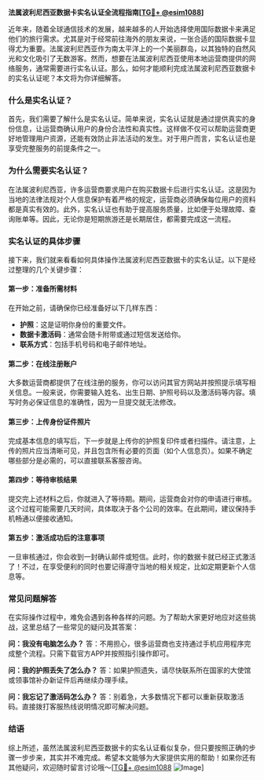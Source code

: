 **法属波利尼西亚数据卡实名认证全流程指南[[TG💪+ @esim1088](https://t.me/s/esim1088)]**

近年来，随着全球通信技术的发展，越来越多的人开始选择使用国际数据卡来满足他们的旅行需求。尤其是对于经常前往海外的朋友来说，一张合适的国际数据卡显得尤为重要。法属波利尼西亚作为南太平洋上的一个美丽群岛，以其独特的自然风光和文化吸引了无数游客。然而，想要在法属波利尼西亚使用本地运营商提供的网络服务，通常需要进行实名认证。那么，如何才能顺利完成法属波利尼西亚数据卡的实名认证呢？本文将为你详细解答。

### 什么是实名认证？

首先，我们需要了解什么是实名认证。简单来说，实名认证就是通过提供真实的身份信息，让运营商确认用户的身份合法性和真实性。这样做不仅可以帮助运营商更好地管理用户资源，还能有效防止非法活动的发生。对于用户而言，实名认证也是享受完整服务的前提条件之一。

### 为什么需要实名认证？

在法属波利尼西亚，许多运营商要求用户在购买数据卡后进行实名认证。这是因为当地的法律法规对个人信息保护有着严格的规定，运营商必须确保每位用户的资料都是真实有效的。此外，实名认证也有助于提高服务质量，比如便于处理故障、查询账单等。因此，无论你是短期旅游还是长期居住，都需要完成这一流程。

### 实名认证的具体步骤

接下来，我们就来看看如何具体操作法属波利尼西亚数据卡的实名认证。以下是经过整理的几个关键步骤：

#### 第一步：准备所需材料

在开始之前，请确保你已经准备好以下几样东西：
- **护照**：这是证明你身份的重要文件。
- **数据卡激活码**：通常会随卡附带或通过短信发送给你。
- **联系方式**：包括手机号码和电子邮件地址。

#### 第二步：在线注册账户

大多数运营商都提供了在线注册的服务，你可以访问其官方网站并按照提示填写相关信息。一般来说，你需要输入姓名、出生日期、护照号码以及激活码等内容。填写时务必保证信息的准确性，因为一旦提交就无法修改。

#### 第三步：上传身份证件照片

完成基本信息的填写后，下一步就是上传你的护照复印件或者扫描件。请注意，上传的照片应当清晰可见，并且包含所有必要的页面（如个人信息页）。如果不确定哪些部分是必需的，可以直接联系客服咨询。

#### 第四步：等待审核结果

提交完上述材料之后，你就进入了等待期。期间，运营商会对你的申请进行审核。这个过程可能需要几天时间，具体取决于各个公司的效率。在此期间，建议保持手机畅通以便接收通知。

#### 第五步：激活成功后的注意事项

一旦审核通过，你会收到一封确认邮件或短信。此时，你的数据卡就已经正式激活了！不过，在享受便利的同时也要记得遵守当地的相关规定，比如定期更新个人信息等。

### 常见问题解答

在实际操作过程中，难免会遇到各种各样的问题。为了帮助大家更好地应对这些挑战，这里总结了一些常见的疑问及其答案：

**问：我没有电脑怎么办？**
答：不用担心，很多运营商也支持通过手机应用程序完成整个流程。只需下载官方APP并按照指引操作即可。

**问：我的护照丢失了怎么办？**
答：如果护照遗失，请尽快联系所在国家的大使馆或领事馆补办新证件后再继续办理手续。

**问：我忘记了激活码怎么办？**
答：别着急，大多数情况下都可以重新获取激活码。直接拨打客服热线说明情况即可解决问题。

### 结语

综上所述，虽然法属波利尼西亚数据卡的实名认证看似复杂，但只要按照正确的步骤一步步来，其实并不难完成。希望本文能够为大家提供实用的帮助！如果你还有其他疑问，欢迎随时留言讨论哦～[[TG💪+ @esim1088](https://t.me/s/esim1088) ![Image](https://i.postimg.cc/4NQfJmqS/Snipaste-2025-05-13-00-14-12.png)]